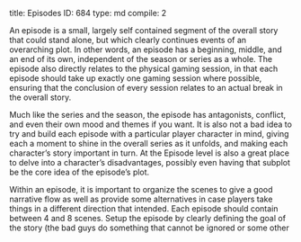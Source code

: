 title:          Episodes
ID:             684
type:           md
compile:        2



An episode is a small, largely self contained segment of the overall story that could stand alone, but which clearly continues events of an overarching plot. In other words, an episode has a beginning, middle, and an end of its own, independent of the season or series as a whole. The episode also directly relates to the physical gaming session, in that each episode should take up exactly one gaming session where possible, ensuring that the conclusion of every session relates to an actual break in the overall story.

Much like the series and the season, the episode has antagonists, conflict, and even their own mood and themes if you want. It is also not a bad idea to try and build each episode with a particular player character in mind, giving each a moment to shine in the overall series as it unfolds, and making each character’s story important in turn. At the Episode level is also a great place to delve into a character’s disadvantages, possibly even having that subplot be the core idea of the episode’s plot.

Within an episode, it is important to organize the scenes to give a good narrative flow as well as provide some alternatives in case players take things in a different direction that intended. Each episode should contain between 4 and 8 scenes. Setup the episode by clearly defining the goal of the story (the bad guys do something that cannot be ignored or some other